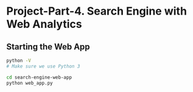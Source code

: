# Project-Part-4.   Search Engine with Web Analytics 


## Starting the Web App

```bash
python -V
# Make sure we use Python 3

cd search-engine-web-app
python web_app.py
```



